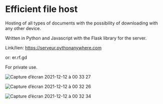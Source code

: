 # Efficient file host
Hosting of all types of documents with the possibility of downloading with any other device.

Written in Python and Javascript with the Flask library for the server.

Link/lien:
  https://serveur.pythonanywhere.com
  
or:
  er.rf.gd

For private use.

![Capture d’écran 2021-12-12 à 00 33 27](https://user-images.githubusercontent.com/60844500/145694875-63c0ed39-9c18-42da-a528-674a928f145d.png)


![Capture d’écran 2021-12-12 à 00 32 26](https://user-images.githubusercontent.com/60844500/145694876-fdbf9f5f-b709-44ea-81e6-ea66ec0d1207.png)


![Capture d’écran 2021-12-12 à 00 32 34](https://user-images.githubusercontent.com/60844500/145694877-c5e963d9-94ac-4d1b-9bcb-6d257c53875b.png)
